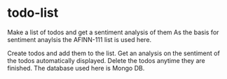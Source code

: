 # todo-list
Make a list of todos and get a sentiment analysis of them
As the basis for sentiment anaylsis the AFINN-111 list is used here. 

Create todos and add them to the list. Get an analysis on the sentiment of the todos automatically displayed. 
Delete the todos anytime they are finished.
The database used here is Mongo DB. 
